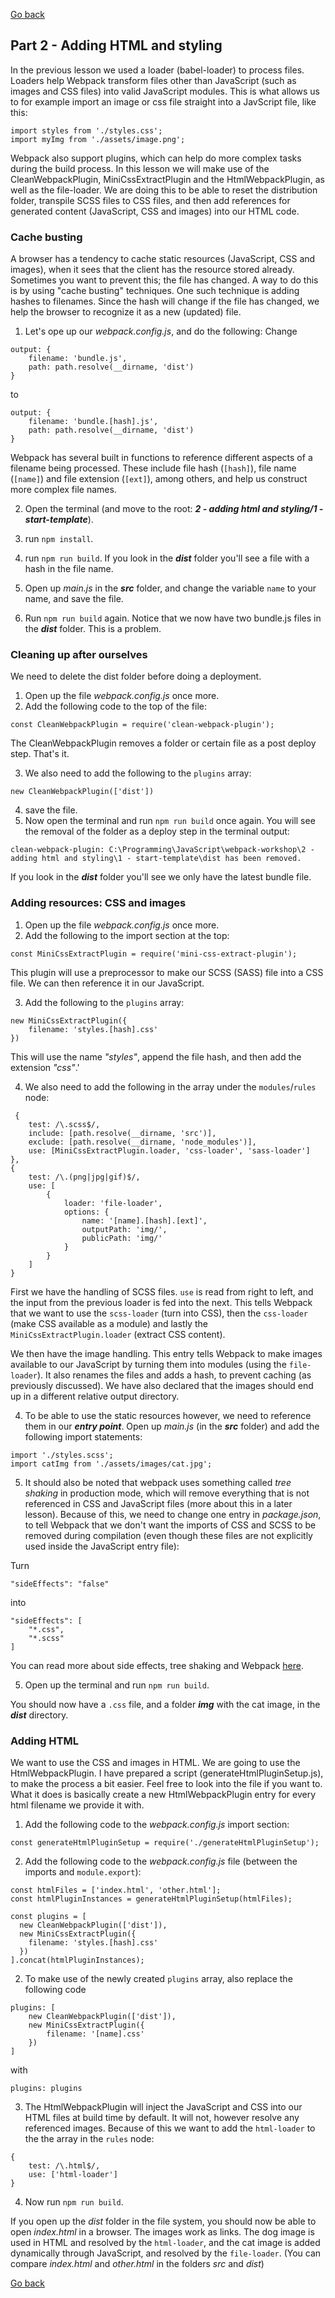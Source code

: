 [go back]: ../readme.md

[Go back]

## Part 2 - Adding HTML and styling

In the previous lesson we used a loader (babel-loader) to process files. Loaders help Webpack transform files other than JavaScript (such as images and CSS files) into valid JavaScript modules. This is what allows us to for example import an image or css file straight into a JavScript file, like this:

```
import styles from './styles.css';
import myImg from './assets/image.png';
```

Webpack also support plugins, which can help do more complex tasks during the build process. In this lesson we will make use of the CleanWebpackPlugin, MiniCssExtractPlugin and the HtmlWebpackPlugin, as well as the file-loader. We are doing this to be able to reset the distribution folder, transpile SCSS files to CSS files, and then add references for generated content (JavaScript, CSS and images) into our HTML code.

### Cache busting

A browser has a tendency to cache static resources (JavaScript, CSS and images), when it sees that the client has the resource stored already. Sometimes you want to prevent this; the file has changed. A way to do this is by using "cache busting" techniques. One such technique is adding hashes to filenames. Since the hash will change if the file has changed, we help the browser to recognize it as a new (updated) file.

1. Let's ope up our _webpack.config.js_, and do the following:
   Change

```
output: {
    filename: 'bundle.js',
    path: path.resolve(__dirname, 'dist')
}
```

to

```
output: {
    filename: 'bundle.[hash].js',
    path: path.resolve(__dirname, 'dist')
}
```

Webpack has several built in functions to reference different aspects of a filename being processed. These include file hash (`[hash]`), file name (`[name]`) and file extension (`[ext]`), among others, and help us construct more complex file names.

2. Open the terminal (and move to the root: _**2 - adding html and styling/1 - start-template**_).
3. run `npm install`.
4. run `npm run build`.
   If you look in the _**dist**_ folder you'll see a file with a hash in the file name.

5. Open up _main.js_ in the _**src**_ folder, and change the variable `name` to your name, and save the file.
6. Run `npm run build` again.
   Notice that we now have two bundle.js files in the _**dist**_ folder. This is a problem.

### Cleaning up after ourselves

We need to delete the dist folder before doing a deployment.

1. Open up the file _webpack.config.js_ once more.
2. Add the following code to the top of the file:

```
const CleanWebpackPlugin = require('clean-webpack-plugin');
```

The CleanWebpackPlugin removes a folder or certain file as a post deploy step. That's it.

3. We also need to add the following to the `plugins` array:

```
new CleanWebpackPlugin(['dist'])
```

4. save the file.
5. Now open the terminal and run `npm run build` once again. You will see the removal of the folder as a deploy step in the terminal output:

```
clean-webpack-plugin: C:\Programming\JavaScript\webpack-workshop\2 - adding html and styling\1 - start-template\dist has been removed.
```

If you look in the _**dist**_ folder you'll see we only have the latest bundle file.

### Adding resources: CSS and images

1. Open up the file _webpack.config.js_ once more.
2. Add the following to the import section at the top:

```
const MiniCssExtractPlugin = require('mini-css-extract-plugin');
```

This plugin will use a preprocessor to make our SCSS (SASS) file into a CSS file. We can then reference it in our JavaScript.

3. Add the following to the `plugins` array:

```
new MiniCssExtractPlugin({
    filename: 'styles.[hash].css'
})
```

This will use the name _"styles"_, append the file hash, and then add the extension _"css"_.'

4. We also need to add the following in the array under the `modules`/`rules` node:

```
 {
    test: /\.scss$/,
    include: [path.resolve(__dirname, 'src')],
    exclude: [path.resolve(__dirname, 'node_modules')],
    use: [MiniCssExtractPlugin.loader, 'css-loader', 'sass-loader']
},
{
    test: /\.(png|jpg|gif)$/,
    use: [
        {
            loader: 'file-loader',
            options: {
                name: '[name].[hash].[ext]',
                outputPath: 'img/',
                publicPath: 'img/'
            }
        }
    ]
}
```

First we have the handling of SCSS files. `use` is read from right to left, and the input from the previous loader is fed into the next. This tells Webpack that we want to use the `scss-loader` (turn into CSS), then the `css-loader` (make CSS available as a module) and lastly the `MiniCssExtractPlugin.loader` (extract CSS content).

We then have the image handling. This entry tells Webpack to make images available to our JavaScript by turning them into modules (using the `file-loader`). It also renames the files and adds a hash, to prevent caching (as previously discussed). We have also declared that the images should end up in a different relative output directory.

4. To be able to use the static resources however, we need to reference them in our **_entry point_**. Open up _main.js_ (in the **_src_** folder) and add the following import statements:

```
import './styles.scss';
import catImg from './assets/images/cat.jpg';
```

5. It should also be noted that webpack uses something called _tree shaking_ in production mode, which will remove everything that is not referenced in CSS and JavaScript files (more about this in a later lesson). Because of this, we need to change one entry in _package.json_, to tell Webpack that we don't want the imports of CSS and SCSS to be removed during compilation (even though these files are not explicitly used inside the JavaScript entry file):

Turn

```
"sideEffects": "false"
```

into

```
"sideEffects": [
    "*.css",
    "*.scss"
]
```
You can read more about side effects, tree shaking and Webpack [here](https://webpack.js.org/guides/tree-shaking/).

5. Open up the terminal and run `npm run build`.

You should now have a `.css` file, and a folder **_img_** with the cat image, in the **_dist_** directory.

### Adding HTML

We want to use the CSS and images in HTML. We are going to use the HtmlWebpackPlugin. I have prepared a script (generateHtmlPluginSetup.js), to make the process a bit easier. Feel free to look into the file if you want to. What it does is basically create a new HtmlWebpackPlugin entry for every html filename we provide it with.

1. Add the following code to the _webpack.config.js_ import section:

```
const generateHtmlPluginSetup = require('./generateHtmlPluginSetup');
```

2. Add the following code to the _webpack.config.js_ file (between the imports and `module.export`):

```
const htmlFiles = ['index.html', 'other.html'];
const htmlPluginInstances = generateHtmlPluginSetup(htmlFiles);

const plugins = [
  new CleanWebpackPlugin(['dist']),
  new MiniCssExtractPlugin({
    filename: 'styles.[hash].css'
  })
].concat(htmlPluginInstances);
```

2. To make use of the newly created `plugins` array, also replace the following code

```
plugins: [
    new CleanWebpackPlugin(['dist']),
    new MiniCssExtractPlugin({
        filename: '[name].css'
    })
]
```

with

```
plugins: plugins
```

3. The HtmlWebpackPlugin will inject the JavaScript and CSS into our HTML files at build time by default. It will not, however resolve any referenced images. Because of this we want to add the `html-loader` to the the array in the `rules` node:

```
{
    test: /\.html$/,
    use: ['html-loader']
}

```

4. Now run `npm run build`.

If you open up the _dist_ folder in the file system, you should now be able to open _index.html_ in a browser. The images work as links. The dog image is used in HTML and resolved by the `html-loader`, and the cat image is added dynamically through JavaScript, and resolved by the `file-loader`. (You can compare _index.html_ and _other.html_ in the folders _src_ and _dist_)

[Go back]
